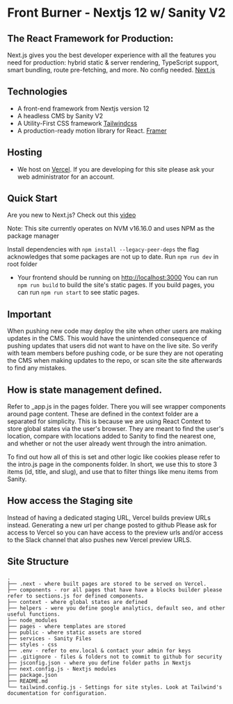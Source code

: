 # Front Burner - Nextjs 12 w/ Sanity V2

## The React Framework for Production:

Next.js gives you the best developer experience with all the features you need for production: hybrid static & server rendering, TypeScript support, smart bundling, route pre-fetching, and more. No config needed. [Next.js](https://nextjs.org)

## Technologies

- A front-end framework from Nextjs version 12
- A headless CMS by Sanity V2
- A Utility-First CSS framework [Tailwindcss](https://tailwindcss.com/)
- A production-ready motion library for React. [Framer](https://www.framer.com/motion/)


## Hosting
  
- We host on [Vercel](https://vercel.com/). If you are developing for this site please ask your web administrator for an account. 

## Quick Start

Are you new to Next.js? Check out this [video](https://www.youtube.com/watch?v=Sklc_fQBmcs)

Note: This site currently operates on NVM v16.16.0 and uses NPM as the package manager

Install dependencies with `npm install --legacy-peer-deps` the flag acknowledges that some packages are not up to date. 
Run `npm run dev` in root folder
  - Your frontend should be running on [http://localhost:3000](http://localhost:3000)
You can run `npm run build` to build the site's static pages. 
If you build pages, you can run `npm run start` to see static pages. 

## Important

When pushing new code may deploy the site when other users are making updates in the CMS. This would have the unintended consequence of pushing updates that users did not want to have on the live site. So verify with team members before pushing code,  or be sure they are not operating the CMS when making updates to the repo, or scan site the site afterwards to find any mistakes. 

## How is state management defined. 

Refer to _app.js in the pages folder. There you will see wrapper components around page content. These are defined in the context folder are a separated for simplicity. This is because we are using React Context to store global states via the user's browser. They are meant to find the user's location, compare with locations added to Sanity to find the nearest one, and whether or not the user already went through the intro animation. 


To find out how all of this is set and other logic like cookies please refer to the intro.js page in the components folder. In short, we use this to store 3 items (id, title, and slug), and use that to filter things like menu items from Sanity. 

## How access the Staging site

Instead of having a dedicated staging URL, Vercel builds preview URLs instead. Generating a new url per change posted to github Please ask for access to Vercel so you can have access to the preview urls and/or access to the Slack channel that also pushes new Vercel preview URLS.

## Site Structure

```
.
├── .next - where built pages are stored to be served on Vercel.
├── components - ror all pages that have have a blocks builder please refer to sections.js for defined components. 
├── context - where global states are defined
├── helpers - were you define google analytics, default seo, and other useful functions.
├── node_modules
├── pages - where templates are stored
├── public - where static assets are stored
├── services - Sanity Files
├── styles - css
├── .env - refer to env.local & contact your admin for keys
├── .gitignore - files & folders not to commit to github for security
├── jsconfig.json - where you define folder paths in Nextjs
├── next.config.js - Nextjs modules
├── package.json
├── README.md
└── tailwind.config.js - Settings for site styles. Look at Tailwind's documentation for configuration. 
```
